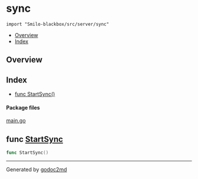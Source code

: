 

# sync
`import "Smilo-blackbox/src/server/sync"`

* [Overview](#pkg-overview)
* [Index](#pkg-index)

## <a name="pkg-overview">Overview</a>



## <a name="pkg-index">Index</a>
* [func StartSync()](#StartSync)


#### <a name="pkg-files">Package files</a>
[main.go](/src/Smilo-blackbox/src/server/sync/main.go) 





## <a name="StartSync">func</a> [StartSync](/src/target/main.go?s=14:30#L3)
``` go
func StartSync()
```







- - -
Generated by [godoc2md](http://godoc.org/github.com/davecheney/godoc2md)
